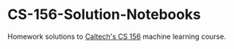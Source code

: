 # CS-156-Solution-Notebooks

Homework solutions to [Caltech's CS 156](https://work.caltech.edu/telecourse) machine learning course.
